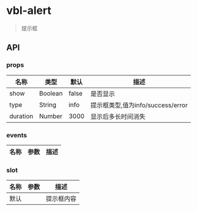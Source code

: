 # vbl-alert

>提示框

## API

### props
|名称|类型|默认|描述
|----|----|----|----
|show|Boolean|false|是否显示
|type|String|info|提示框类型,值为info/success/error
|duration|Number|3000|显示后多长时间消失

### events
|名称|参数|描述
|----|----|----

### slot
|名称|参数|描述
|----|----|----
|默认||提示框内容

